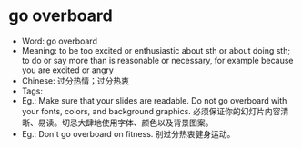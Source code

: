 # go overboard

- Word: go overboard
- Meaning: to be too excited or enthusiastic about sth or about doing sth; to do or say more than is reasonable or necessary, for example because you are excited or angry
- Chinese: 过分热情；过分热衷
- Tags: 
- Eg.: Make sure that your slides are readable. Do not go overboard with your fonts, colors, and background graphics. 必须保证你的幻灯片内容清晰、易读。切忌大肆地使用字体、颜色以及背景图案。
- Eg.: Don't go overboard on fitness. 别过分热衷健身运动。
